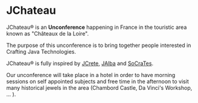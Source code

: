 # JChateau

JChateau® is an **Unconference** happening in France in the touristic area known as "Châteaux de la Loire".

The purpose of this unconference is to bring together people interested in Crafting Java Technologies.

JChateau® is fully inspired by [JCrete](http://www.jcrete.org/), [JAlba](https://jalba.scot/) and [SoCraTes](https://socrates-fr.github.io/).

Our unconference will take place in a hotel in order to have morning sessions on self appointed subjects and free time in the afternoon to visit many historical jewels in the area (Chambord Castle, Da Vinci's Workshop, ... ).
